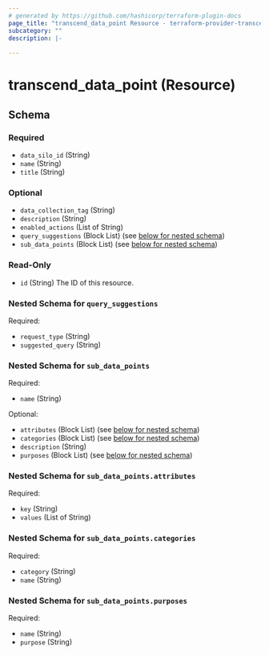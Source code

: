 ```yaml
---
# generated by https://github.com/hashicorp/terraform-plugin-docs
page_title: "transcend_data_point Resource - terraform-provider-transcend-io"
subcategory: ""
description: |-
  
---
```


# transcend_data_point (Resource)





<!-- schema generated by tfplugindocs -->
## Schema

### Required

- `data_silo_id` (String)
- `name` (String)
- `title` (String)

### Optional

- `data_collection_tag` (String)
- `description` (String)
- `enabled_actions` (List of String)
- `query_suggestions` (Block List) (see [below for nested schema](#nestedblock--query_suggestions))
- `sub_data_points` (Block List) (see [below for nested schema](#nestedblock--sub_data_points))

### Read-Only

- `id` (String) The ID of this resource.

<a id="nestedblock--query_suggestions"></a>
### Nested Schema for `query_suggestions`

Required:

- `request_type` (String)
- `suggested_query` (String)


<a id="nestedblock--sub_data_points"></a>
### Nested Schema for `sub_data_points`

Required:

- `name` (String)

Optional:

- `attributes` (Block List) (see [below for nested schema](#nestedblock--sub_data_points--attributes))
- `categories` (Block List) (see [below for nested schema](#nestedblock--sub_data_points--categories))
- `description` (String)
- `purposes` (Block List) (see [below for nested schema](#nestedblock--sub_data_points--purposes))

<a id="nestedblock--sub_data_points--attributes"></a>
### Nested Schema for `sub_data_points.attributes`

Required:

- `key` (String)
- `values` (List of String)


<a id="nestedblock--sub_data_points--categories"></a>
### Nested Schema for `sub_data_points.categories`

Required:

- `category` (String)
- `name` (String)


<a id="nestedblock--sub_data_points--purposes"></a>
### Nested Schema for `sub_data_points.purposes`

Required:

- `name` (String)
- `purpose` (String)


